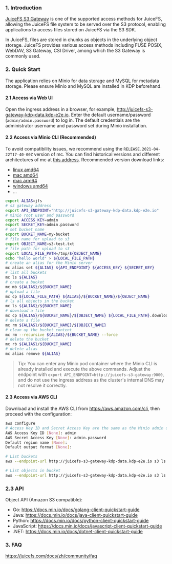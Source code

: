 ### 1. Introduction
[JuiceFS S3 Gateway](https://juicefs.com/docs/zh/community/guide/gateway) is one of the supported access methods for JuiceFS, allowing the JuiceFS file system to be served over the S3 protocol, enabling applications to access files stored on JuiceFS via the S3 SDK.

In JuiceFS, files are stored in chunks as objects in the underlying object storage. JuiceFS provides various access methods including FUSE POSIX, WebDAV, S3 Gateway, CSI Driver, among which the S3 Gateway is commonly used.

### 2. Quick Start
The application relies on Minio for data storage and MySQL for metadata storage. Please ensure Minio and MySQL are installed in KDP beforehand.

#### 2.1 Access via Web UI
Open the ingress address in a browser, for example, http://juicefs-s3-gateway-kdp-data.kdp-e2e.io. Enter the default username/password (`admin/admin.password`) to log in. The default credentials are the administrator username and password set during Minio installation.

#### 2.2 Access via Minio CLI (Recommended)
To avoid compatibility issues, we recommend using the `RELEASE.2021-04-22T17-40-00Z` version of mc. You can find historical versions and different architectures of mc at [this address](https://dl.min.io/client/mc/release). Recommended version download links:
* [linux amd64](https://dl.min.io/client/mc/release/linux-amd64/archive/mc.RELEASE.2021-04-22T17-40-00Z)
* [mac amd64](https://dl.min.io/client/mc/release/darwin-amd64/archive/mc.RELEASE.2021-04-22T17-40-00Z)
* [mac arm64](https://dl.min.io/client/mc/release/darwin-arm64/archive/mc.RELEASE.2021-04-22T17-40-00Z)
* [windows amd64](https://dl.min.io/client/mc/release/windows-amd64/archive/mc.RELEASE.2021-04-22T17-40-00Z)
* ...


```bash
export ALIAS=jfs
# s3 gateway address
export API_ENDPOINT="http://juicefs-s3-gateway-kdp-data.kdp-e2e.io"
# minio root user and password
export ACCESS_KEY=admin
export SECRET_KEY=admin.password
# set bucket name
export BUCKET_NAME=my-bucket
# file name for upload to s3
export OBJECT_NAME=s3-test.txt
# file path for upload to s3
export LOCAL_FILE_PATH=/tmp/${OBJECT_NAME}
echo "hello world" > ${LOCAL_FILE_PATH}
# create an alias for the Minio server
mc alias set ${ALIAS} ${API_ENDPOINT} ${ACCESS_KEY} ${SECRET_KEY}
# list all buckets
mc ls ${ALIAS}
# create a bucket
mc mb ${ALIAS}/${BUCKET_NAME}
# upload a file
mc cp ${LOCAL_FILE_PATH} ${ALIAS}/${BUCKET_NAME}/${OBJECT_NAME}
# ls all objects in the bucket
mc ls ${ALIAS}/${BUCKET_NAME}
# download a file
mc cp ${ALIAS}/${BUCKET_NAME}/${OBJECT_NAME} ${LOCAL_FILE_PATH}.download
# delete a file
mc rm ${ALIAS}/${BUCKET_NAME}/${OBJECT_NAME}
# clean up the bucket content
mc rm --recursive ${ALIAS}/${BUCKET_NAME} --force
# delete the bucket
mc rb ${ALIAS}/${BUCKET_NAME}
# delete alias
mc alias remove ${ALIAS}

```

> Tip: You can enter any Minio pod container where the Minio CLI is already installed and execute the above commands. Adjust the endpoint with `export API_ENDPOINT=http://juicefs-s3-gateway:9000`, and do not use the ingress address as the cluster's internal DNS may not resolve it correctly.


#### 2.3 Access via AWS CLI
Download and install the AWS CLI from https://aws.amazon.com/cli, then proceed with the configuration:

```bash
aws configure
# Access Key ID and Secret Access Key are the same as the Minio admin username and password
AWS Access Key ID [None]: admin
AWS Secret Access Key [None]: admin.password
Default region name [None]:
Default output format [None]:

# List buckets
aws --endpoint-url http://juicefs-s3-gateway-kdp-data.kdp-e2e.io s3 ls

# List objects in bucket
aws --endpoint-url http://juicefs-s3-gateway-kdp-data.kdp-e2e.io s3 ls s3://<bucket>
```

### 2.3 API
Object API (Amazon S3 compatible):
- Go:         https://docs.min.io/docs/golang-client-quickstart-guide
- Java:       https://docs.min.io/docs/java-client-quickstart-guide
- Python:     https://docs.min.io/docs/python-client-quickstart-guide
- JavaScript: https://docs.min.io/docs/javascript-client-quickstart-guide
- .NET:       https://docs.min.io/docs/dotnet-client-quickstart-guide

### 3. FAQ

https://juicefs.com/docs/zh/community/faq

